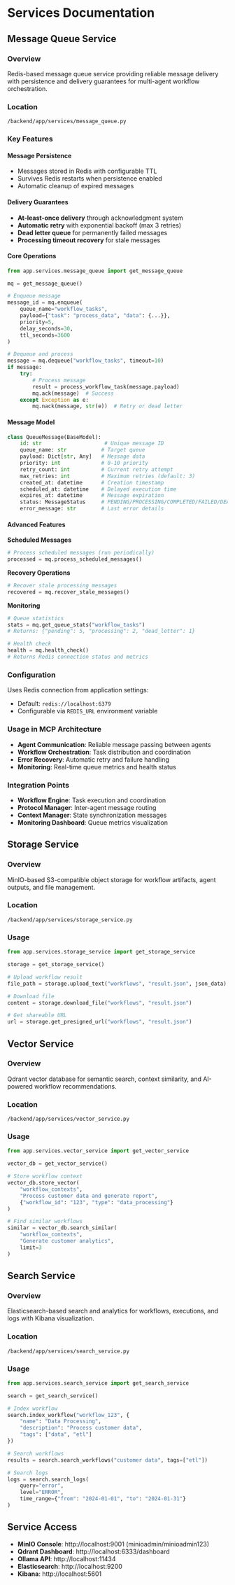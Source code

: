 # Services Documentation

## Message Queue Service

### Overview
Redis-based message queue service providing reliable message delivery with persistence and delivery guarantees for multi-agent workflow orchestration.

### Location
`/backend/app/services/message_queue.py`

### Key Features

#### Message Persistence
- Messages stored in Redis with configurable TTL
- Survives Redis restarts when persistence enabled
- Automatic cleanup of expired messages

#### Delivery Guarantees
- **At-least-once delivery** through acknowledgment system
- **Automatic retry** with exponential backoff (max 3 retries)
- **Dead letter queue** for permanently failed messages
- **Processing timeout recovery** for stale messages

#### Core Operations
```python
from app.services.message_queue import get_message_queue

mq = get_message_queue()

# Enqueue message
message_id = mq.enqueue(
    queue_name="workflow_tasks",
    payload={"task": "process_data", "data": {...}},
    priority=5,
    delay_seconds=30,
    ttl_seconds=3600
)

# Dequeue and process
message = mq.dequeue("workflow_tasks", timeout=10)
if message:
    try:
        # Process message
        result = process_workflow_task(message.payload)
        mq.ack(message)  # Success
    except Exception as e:
        mq.nack(message, str(e))  # Retry or dead letter
```

#### Message Model
```python
class QueueMessage(BaseModel):
    id: str                    # Unique message ID
    queue_name: str           # Target queue
    payload: Dict[str, Any]   # Message data
    priority: int             # 0-10 priority
    retry_count: int          # Current retry attempt
    max_retries: int          # Maximum retries (default: 3)
    created_at: datetime      # Creation timestamp
    scheduled_at: datetime    # Delayed execution time
    expires_at: datetime      # Message expiration
    status: MessageStatus     # PENDING/PROCESSING/COMPLETED/FAILED/DEAD_LETTER
    error_message: str        # Last error details
```

#### Advanced Features

**Scheduled Messages**
```python
# Process scheduled messages (run periodically)
processed = mq.process_scheduled_messages()
```

**Recovery Operations**
```python
# Recover stale processing messages
recovered = mq.recover_stale_messages()
```

**Monitoring**
```python
# Queue statistics
stats = mq.get_queue_stats("workflow_tasks")
# Returns: {"pending": 5, "processing": 2, "dead_letter": 1}

# Health check
health = mq.health_check()
# Returns Redis connection status and metrics
```

### Configuration
Uses Redis connection from application settings:
- Default: `redis://localhost:6379`
- Configurable via `REDIS_URL` environment variable

### Usage in MCP Architecture
- **Agent Communication**: Reliable message passing between agents
- **Workflow Orchestration**: Task distribution and coordination
- **Error Recovery**: Automatic retry and failure handling
- **Monitoring**: Real-time queue metrics and health status

### Integration Points
- **Workflow Engine**: Task execution and coordination
- **Protocol Manager**: Inter-agent message routing
- **Context Manager**: State synchronization messages
- **Monitoring Dashboard**: Queue metrics visualization

## Storage Service

### Overview
MinIO-based S3-compatible object storage for workflow artifacts, agent outputs, and file management.

### Location
`/backend/app/services/storage_service.py`

### Usage
```python
from app.services.storage_service import get_storage_service

storage = get_storage_service()

# Upload workflow result
file_path = storage.upload_text("workflows", "result.json", json_data)

# Download file
content = storage.download_file("workflows", "result.json")

# Get shareable URL
url = storage.get_presigned_url("workflows", "result.json")
```

## Vector Service

### Overview
Qdrant vector database for semantic search, context similarity, and AI-powered workflow recommendations.

### Location
`/backend/app/services/vector_service.py`

### Usage
```python
from app.services.vector_service import get_vector_service

vector_db = get_vector_service()

# Store workflow context
vector_db.store_vector(
    "workflow_contexts",
    "Process customer data and generate report",
    {"workflow_id": "123", "type": "data_processing"}
)

# Find similar workflows
similar = vector_db.search_similar(
    "workflow_contexts",
    "Generate customer analytics",
    limit=3
)
```

## Search Service

### Overview
Elasticsearch-based search and analytics for workflows, executions, and logs with Kibana visualization.

### Location
`/backend/app/services/search_service.py`

### Usage
```python
from app.services.search_service import get_search_service

search = get_search_service()

# Index workflow
search.index_workflow("workflow_123", {
    "name": "Data Processing",
    "description": "Process customer data",
    "tags": ["data", "etl"]
})

# Search workflows
results = search.search_workflows("customer data", tags=["etl"])

# Search logs
logs = search.search_logs(
    query="error",
    level="ERROR",
    time_range={"from": "2024-01-01", "to": "2024-01-31"}
)
```

## Service Access
- **MinIO Console**: http://localhost:9001 (minioadmin/minioadmin123)
- **Qdrant Dashboard**: http://localhost:6333/dashboard
- **Ollama API**: http://localhost:11434
- **Elasticsearch**: http://localhost:9200
- **Kibana**: http://localhost:5601